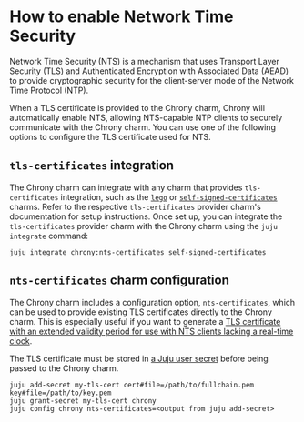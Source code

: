 <!-- vale Canonical.007-Headings-sentence-case = NO -->
# How to enable Network Time Security
<!-- vale Canonical.007-Headings-sentence-case = YES -->

Network Time Security (NTS) is a mechanism that uses Transport Layer Security
(TLS) and Authenticated Encryption with Associated Data (AEAD) to provide 
cryptographic security for the client-server mode of the Network Time Protocol
(NTP).

When a TLS certificate is provided to the Chrony charm, Chrony will 
automatically enable NTS, allowing NTS-capable NTP clients to securely
communicate with the Chrony charm. 
You can use one of the following options to configure the TLS certificate
used for NTS.

## `tls-certificates` integration

The Chrony charm can integrate with any charm that provides `tls-certificates` 
integration, such as the [`lego`](https://charmhub.io/lego) or 
[`self-signed-certificates`](https://charmhub.io/self-signed-certificates) 
charms. 
Refer to the respective `tls-certificates` provider charm's documentation 
for setup instructions. 
Once set up, you can integrate the `tls-certificates` provider charm with 
the Chrony charm using the `juju integrate` command:

```
juju integrate chrony:nts-certificates self-signed-certificates
```

## `nts-certificates` charm configuration

The Chrony charm includes a configuration option, `nts-certificates`, which 
can be used to provide existing TLS certificates directly to the Chrony 
charm. This is especially useful if you want to generate a 
[TLS certificate with an extended validity period for use with NTS clients lacking a real-time clock](https://chrony-project.org/faq.html#_using_nts). 

The TLS certificate must be stored in [a Juju user secret](https://juju.is/docs/juju/manage-secrets#add-a-secret) 
before being passed to the Chrony charm.

```
juju add-secret my-tls-cert cert#file=/path/to/fullchain.pem key#file=/path/to/key.pem
juju grant-secret my-tls-cert chrony
juju config chrony nts-certificates=<output from juju add-secret>
```